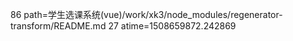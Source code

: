 86 path=学生选课系统(vue)/work/xk3/node_modules/regenerator-transform/README.md
27 atime=1508659872.242869
